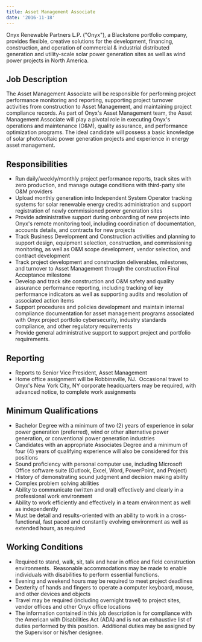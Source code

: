```yaml
---
title: Asset Management Associate
date: '2016-11-18'
---
```


Onyx Renewable Partners L.P. ("Onyx"), a Blackstone portfolio company, provides flexible, creative solutions for the development, financing, construction, and operation of commercial & industrial distributed generation and utility-scale solar power generation sites as well as wind power projects in North America.  

## Job Description 

The Asset Management Associate will be responsible for performing project performance monitoring and reporting, supporting project turnover activities from construction to Asset Management, and maintaining project compliance records. As part of Onyx's Asset Management team, the Asset Management Associate will play a pivotal role in executing Onyx's operations and maintenance (O&M), quality assurance, and performance optimization programs. The ideal candidate will possess a basic knowledge of solar photovoltaic power generation projects and experience in energy asset management. 

## Responsibilities 

- Run daily/weekly/monthly project performance reports, track sites with zero production, and manage outage conditions with third-party site O&M providers 
- Upload monthly generation into Independent System Operator tracking systems for solar renewable energy credits administration and support registration of newly commissioned power generation sites  
- Provide administrative support during onboarding of new projects into Onyx's remote monitoring tool, including coordination of documentation, accounts details, and contracts for new projects 
- Track Business Development and Construction activities and planning to support design, equipment selection, construction, and commissioning monitoring, as well as O&M scope development, vendor selection, and contract development 
- Track project development and construction deliverables, milestones, and turnover to Asset Management through the construction Final Acceptance milestone 
- Develop and track site construction and O&M safety and quality assurance performance reporting, including tracking of key performance indicators as well as supporting audits and resolution of associated action items 
- Support procedures and policies development and maintain internal compliance documentation for asset management programs associated with Onyx project portfolio cybersecurity, industry standards compliance, and other regulatory requirements  
- Provide general administrative support to support project and portfolio requirements. 

## Reporting 

- Reports to Senior Vice President, Asset Management 
- Home office assignment will be Robbinsville, NJ.  Occasional travel to Onyx's New York City, NY corporate headquarters may be required, with advanced notice, to complete work assignments 

## Minimum Qualifications 

- Bachelor Degree with a minimum of two (2) years of experience in solar power generation (preferred), wind or other alternative power generation, or conventional power generation industries 
- Candidates with an appropriate Associates Degree and a minimum of four (4) years of qualifying experience will also be considered for this positions 
- Sound proficiency with personal computer use, including Microsoft Office software suite (Outlook, Excel, Word, PowerPoint, and Project) 
- History of demonstrating sound judgment and decision making ability 
- Complex problem solving abilities 
- Ability to communicate (written and oral) effectively and clearly in a professional work environment 
- Ability to work efficiently and effectively in a team environment as well as independently 
- Must be detail and results-oriented with an ability to work in a cross-functional, fast paced and constantly evolving environment as well as extended hours, as required 

## Working Conditions 

- Required to stand, walk, sit, talk and hear in office and field construction environments.  Reasonable accommodations may be made to enable individuals with disabilities to perform essential functions. 
- Evening and weekend hours may be required to meet project deadlines 
- Dexterity of hands and fingers to operate a computer keyboard, mouse, and other devices and objects  
- Travel may be required (including overnight travel) to project sites, vendor offices and other Onyx office locations 
- The information contained in this job description is for compliance with the American with Disabilities Act (ADA) and is not an exhaustive list of duties performed by this position.  Additional duties may be assigned by the Supervisor or his/her designee. 
